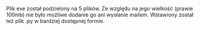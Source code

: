 Plik exe został podzielony na 5 plików. Ze względu na jego wielkość (prawie 100mb) nie było możliwe dodanie go ani wysłanie mailem. Wstawiony został też plik .py w bardziej dostępnej formie.  
